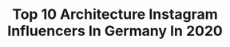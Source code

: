 ---
title: Top 10 Architecture Instagram Influencers In Germany In 2020
description: >-
  Find top architecture Instagram influencers in Germany in 2020. Most popular hashtags: #berlin #gramslayers #germany.
platform: Instagram
hits: 646
text_top: Identify the most popular Instagram influencers on inBeat.
text_bottom: Our platform has 646 Instagram influencers like this in Germany for you to pitch.
profiles:
  - username: "laracvic"
    fullname: >-
      𝐋.𝐂.
    bio: >-
      germany | hrvatska architecture student 𝐸𝒱
    location: "Germany"
    followers: 3468
    engagement: 3776
    commentsToLikes: 0.105297
    id: ck0tt8l061m780i199mz7v2cc
    verified: false
    hashtags: ""
  - username: "niklaskamp_"
    fullname: >-
      NIKLAS ©
    bio: >-
      ✖️Photographer, Berlin ✖️Portrait, Architecture ✖️DM for Collaborations
    location: "Germany"
    followers: 3781
    engagement: 2648
    commentsToLikes: 0.070410
    id: ck13bp6h2why60i1972swdjbc
    verified: false
    hashtags: "#heatercentral, #unknownperspectives, #mirrorlessgeeks, #thecreativeshots"
  - username: "steph.ernst"
    fullname: >-
      𝑺𝒕𝒆𝒑𝒉𝒂𝒏𝒊𝒆 𝑬𝒓𝒏𝒔𝒕
    bio: >-
      journalist @ G+J fashion, architecture, lifestyle Germany / HH & DUS 🇩🇪🇮🇹
    location: "Germany"
    followers: 10135
    engagement: 562
    commentsToLikes: 0.083321
    id: ck14h3yj78fl40i19triqin3i
    verified: false
    hashtags: "#germanblogger, #bloggermode, #trendylook, #minimalista"
  - username: "madskarlsson84"
    fullname: >-
      Robert H.
    bio: >-
      architecture, dog, friends & me /// Berlin.
    location: "Germany"
    followers: 41202
    engagement: 594
    commentsToLikes: 0.026415
    id: ck0tyirm3n0210i19mkdayuvx
    verified: false
    hashtags: "#happy, #weekend, #fall, #trees"
  - username: "johana_majewsky"
    fullname: >-
      Jo.M 💋
    bio: >-
      Travel, books, architecture, food, art & whatever makes life amusing 61 countries visited + 14 cruise tours
    location: "Germany"
    followers: 24949
    engagement: 261
    commentsToLikes: 0.090152
    id: ckapc5piq2krw0i78dcqqx7xd
    verified: false
    hashtags: "#travelphotography, #reisen, #wakacje2020, #italien"
  - username: "pssthannah"
    fullname: >-
      Hannah Schepmann
    bio: >-
      📍 cologne | siegen 🎧 voice actress 👩🏼 24 | 📐✂️📚architecture student 🌸 flowers | ☀️ summer | 🥑 avocado
    location: "Germany"
    followers: 6326
    engagement: 971
    commentsToLikes: 0.111315
    id: ck8tas5ussuej0j784tyxxobw
    verified: false
    hashtags: "#aesthetic, #vintageaesthetic, #sheisnotlost, #femmetravel"
  - username: "julia.kammerer"
    fullname: >-
      Julia Kammerer
    bio: >-
      twenty3 | german | architecture | with @eastwestmodels |ma| @zone_models @damodelmanagement
    location: "Germany"
    followers: 20475
    engagement: 667
    commentsToLikes: 0.024476
    id: ck6tnq0xraca50j713c7uruno
    verified: false
    hashtags: ""
  - username: "wohl.photography"
    fullname: >-
      
    bio: >-
      French Photographer and digital artist. Between dance, architecture, conceptual and fine art photography. Based in Berlin.
    location: "Germany"
    followers: 4752
    engagement: 1657
    commentsToLikes: 0.080390
    id: ck8t3qhnh43xp0j781yq0h9qx
    verified: false
    hashtags: "#professionaldancer, #geometry, #pointshoes, #perspective"
  - username: "maronmr"
    fullname: >-
      Maro 💄
    bio: >-
      27 | 📍Berlin 🇩🇪 | 🇱🇧🇵🇸 | 🎓 architecture ✉ PR = makeupbydobreva@outlook.com 💸% use "GLAMFAM840" at @morphebrushes & "Breva" at @ttd_eye
    location: "Germany"
    followers: 5834
    engagement: 647
    commentsToLikes: 0.323964
    id: ck6uf3xucuqx40j71npmhgih6
    verified: false
    hashtags: "#aestheticmakeup, #makeupdollz, #morphehalloween, #maquillajedeojos"
  - username: "charlinesofie"
    fullname: >-
      Charline Sofie
    bio: >-
      ⚡️dus | 🖇 T | 🪐 twenty ☁️ architecture & interior design ☁️
    location: "Germany"
    followers: 2879
    engagement: 3206
    commentsToLikes: 0.045015
    id: ck9whv2hkzlsb0j786xoayyrw
    verified: false
    hashtags: "#moodygrams, #moodyports, #greatshot, #portraitsmadeingermany"
---